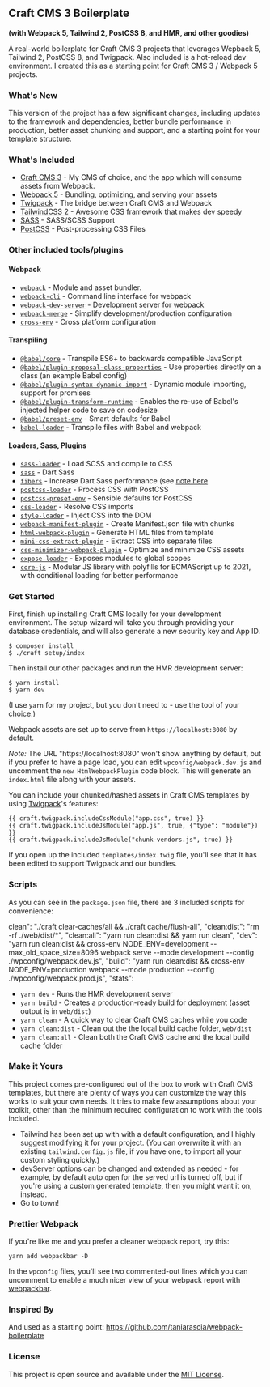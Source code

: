 ## Craft CMS 3 Boilerplate
**(with Webpack 5, Tailwind 2, PostCSS 8, and HMR, and other goodies)**

A real-world boilerplate for Craft CMS 3 projects that leverages Wepback 5, Tailwind 2, PostCSS 8, and Twigpack. Also included is a hot-reload dev environment. I created this as a starting point for Craft CMS 3 / Webpack 5 projects.

### What's New

This version of the project has a few significant changes, including updates to the framework and dependencies, better bundle performance in production, better asset chunking and support, and a starting point for your template structure.

### What's Included

* [Craft CMS 3](https://github.com/craftcms/cms) - My CMS of choice, and the app which will consume assets from Webpack.
* [Webpack 5](https://webpack.js.org/blog/2020-10-10-webpack-5-release/) - Bundling, optimizing, and serving your assets
* [Twigpack](https://github.com/nystudio107/craft-twigpack) - The bridge between Craft CMS and Webpack
* [TailwindCSS 2](https://tailwindcss.com) - Awesome CSS framework that makes dev speedy
* [SASS](https://sass-lang.com/) - SASS/SCSS Support
* [PostCSS](https://postcss.org/) - Post-processing CSS Files

### Other included tools/plugins
#### Webpack
* [`webpack`](https://github.com/webpack/webpack) - Module and asset bundler.
* [`webpack-cli`](https://github.com/webpack/webpack-cli) - Command line interface for webpack
* [`webpack-dev-server`](https://github.com/webpack/webpack-dev-server) - Development server for webpack
* [`webpack-merge`](https://github.com/survivejs/webpack-merge) - Simplify development/production configuration
* [`cross-env`](https://github.com/kentcdodds/cross-env) - Cross platform configuration

#### Transpiling
* [`@babel/core`](https://www.npmjs.com/package/@babel/core) - Transpile ES6+ to backwards compatible JavaScript
* [`@babel/plugin-proposal-class-properties`](https://babeljs.io/docs/en/babel-plugin-proposal-class-properties) - Use properties directly on a class (an example Babel config)
* [`@babel/plugin-syntax-dynamic-import`](https://babeljs.io/docs/en/babel-plugin-syntax-dynamic-import) - Dynamic module importing, support for promises
* [`@babel/plugin-transform-runtime`](https://babeljs.io/docs/en/babel-plugin-transform-runtime) - Enables the re-use of Babel's injected helper code to save on codesize
* [`@babel/preset-env`](https://babeljs.io/docs/en/babel-preset-env) - Smart defaults for Babel
* [`babel-loader`](https://webpack.js.org/loaders/babel-loader/) - Transpile files with Babel and webpack

#### Loaders, Sass, Plugins
* [`sass-loader`](https://webpack.js.org/loaders/sass-loader/) - Load SCSS and compile to CSS
* [`sass`](https://github.com/sass/dart-sass) - Dart Sass
* [`fibers`](https://www.npmjs.com/package/fibers) - Increase Dart Sass performance (see [note here](https://github.com/sass/dart-sass/blob/master/README.md#javascript-api)
* [`postcss-loader`](https://webpack.js.org/loaders/postcss-loader/) - Process CSS with PostCSS
* [`postcss-preset-env`](https://www.npmjs.com/package/postcss-preset-env) - Sensible defaults for PostCSS
* [`css-loader`](https://webpack.js.org/loaders/css-loader/) - Resolve CSS imports
* [`style-loader`](https://webpack.js.org/loaders/style-loader/) - Inject CSS into the DOM
* [`webpack-manifest-plugin`](https://www.npmjs.com/package/webpack-manifest-plugin) - Create Manifest.json file with chunks
* [`html-webpack-plugin`](https://github.com/jantimon/html-webpack-plugin) - Generate HTML files from template
* [`mini-css-extract-plugin`](https://github.com/webpack-contrib/mini-css-extract-plugin) - Extract CSS into separate files
* [`css-minimizer-webpack-plugin`](https://webpack.js.org/plugins/css-minimizer-webpack-plugin/) - Optimize and minimize CSS assets
* [`expose-loader`](https://webpack.js.org/loaders/expose-loader/) - Exposes modules to global scopes
* [`core-js`](https://www.npmjs.com/package/core-js) - Modular JS library with polyfills for ECMAScript up to 2021, with conditional loading for better performance

### Get Started

First, finish up installing Craft CMS locally for your development environment. The setup wizard will take you through providing your database credentials, and will also generate a new security key and App ID.

```
$ composer install
$ ./craft setup/index
```

Then install our other packages and run the HMR development server:

```
$ yarn install
$ yarn dev
```
(I use `yarn` for my project, but you don't need to - use the tool of your choice.)

Webpack assets are set up to serve from `https://localhost:8080` by default.  

*Note:* The URL "https://localhost:8080" won't show anything by default, but if you prefer to have a page load, you can edit `wpconfig/webpack.dev.js` and uncomment the `new HtmlWebpackPlugin` code block. This will generate an `index.html` file along with your assets.

You can include your chunked/hashed assets in Craft CMS templates by using [Twigpack](https://nystudio107.com/docs/twigpack/)'s features:

```
{{ craft.twigpack.includeCssModule("app.css", true) }}
{{ craft.twigpack.includeJsModule("app.js", true, {"type": "module"}) }}
{{ craft.twigpack.includeJsModule("chunk-vendors.js", true) }}
```

If you open up the included `templates/index.twig` file, you'll see that it has been edited to support Twigpack and our bundles. 

### Scripts

As you can see in the `package.json` file, there are 3 included scripts for convenience:

clean": "./craft clear-caches/all && ./craft cache/flush-all",
    "clean:dist": "rm -rf ./web/dist/*",
    "clean:all": "yarn run clean:dist && yarn run clean",
    "dev": "yarn run clean:dist && cross-env NODE_ENV=development --max_old_space_size=8096 webpack serve --mode development --config ./wpconfig/webpack.dev.js",
    "build": "yarn run clean:dist && cross-env NODE_ENV=production webpack --mode production --config ./wpconfig/webpack.prod.js",
    "stats":

* `yarn dev` - Runs the HMR development server
* `yarn build` - Creates a production-ready build for deployment (asset output is in `web/dist`)
* `yarn clean` - A quick way to clear Craft CMS caches while you code
* `yarn clean:dist` - Clean out the the local build cache folder, `web/dist`
* `yarn clean:all` - Clean both the Craft CMS cache and the local build cache folder

### Make it Yours

This project comes pre-configured out of the box to work with Craft CMS templates, but there are plenty of ways you can customize the way this works to suit your own needs.  It tries to make few assumptions about your toolkit, other than the minimum required configuration to work with the tools included.

- Tailwind has been set up with with a default configuration, and I highly suggest modifying it for your project. (You can overwrite it with an existing `tailwind.config.js` file, if you have one, to import all your custom styling quickly.)
- devServer options can be changed and extended as needed - for example, by default auto `open` for the served url is turned off, but if you're using a custom generated template, then you might want it on, instead.
- Go to town!

### Prettier Webpack

If you're like me and you prefer a cleaner webpack report, try this:

`yarn add webpackbar -D`

In the `wpconfig` files, you'll see two commented-out lines which you can uncomment to enable a much nicer view of your webpack report with [webpackbar](https://github.com/nuxt-contrib/webpackbar).

### Inspired By

And used as a starting point: https://github.com/taniarascia/webpack-boilerplate

### License

This project is open source and available under the [MIT License](https://github.com/taniarascia/webpack-boilerplate/blob/master/LICENSE).
